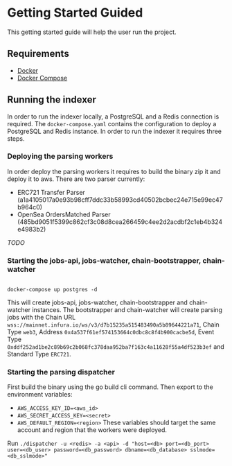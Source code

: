 # Getting Started Guided

This getting started guide will help the user run the project.

## Requirements

* [Docker](https://docs.docker.com/get-docker/)
* [Docker Compose](https://docs.docker.com/compose/install/)

## Running the indexer

In order to run the indexer locally, a PostgreSQL and a Redis connection is required.
The `docker-compose.yaml` contains the configuration to deploy a PostgreSQL and Redis instance.
In order to run the indexer it requires three steps.

### Deploying the parsing workers

In order deploy the parsing workers it requires to build the binary zip it and deploy it to aws.
There are two parser currently:
* ERC721 Transfer Parser (a1a4105017a0e93b98cff7ddc33b58993cd40502bcbec24e715e99ec47b964c0)
* OpenSea OrdersMatched Parser (485bd9051f5399c862cf3c08d8cea266459c4ee2d2acdbf2c1eb4b324e4983b2)

*TODO*

### Starting the jobs-api, jobs-watcher, chain-bootstrapper, chain-watcher

```shell

docker-compose up postgres -d

```

This will create jobs-api, jobs-watcher, chain-bootstrapper and chain-watcher instances.
The bootstrapper and chain-watcher will create parsing jobs with the Chain URL `wss://mainnet.infura.io/ws/v3/d7b15235a515483490a5b89644221a71`, Chain Type `web3`, Address `0x4a537f61ef574153664c0dbc8c8f4b900cacbe5d`, Event Type `0xddf252ad1be2c89b69c2b068fc378daa952ba7f163c4a11628f55a4df523b3ef` and Standard Type `ERC721`.

### Starting the parsing dispatcher

First build the binary using the go build cli command.
Then export to the environment variables:
* `AWS_ACCESS_KEY_ID=<aws_id>`
* `AWS_SECRET_ACCESS_KEY=<secret>`
* `AWS_DEFAULT_REGION=<region>`
These variables should target the same account and region that the workers were deployed.

Run `./dispatcher -u <redis> -a <api> -d "host=<db> port=<db_port> user=<db_user> password=<db_password> dbname=<db_database> sslmode=<db_sslmode>"`
